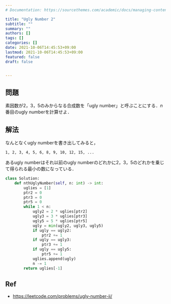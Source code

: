 ```yaml
---
# Documentation: https://sourcethemes.com/academic/docs/managing-content/

title: "Ugly Number 2"
subtitle: ""
summary: ""
authors: []
tags: []
categories: []
date: 2021-10-06T14:45:53+09:00
lastmod: 2021-10-06T14:45:53+09:00
featured: false
draft: false


---
```


## 問題

素因数が$2$，$3$，$5$のみからなる合成数を「ugly number」と呼ぶことにする．$n$番目のugly numberを計算せよ．

## 解法

なんとなくugly numberを書き出してみると，

```
1, 2, 3, 4, 5, 6, 8, 9, 10, 12, 15, ...
```

あるugly numberはそれ以前のugly numberのどれかに$2$，$3$，$5$のどれかを乗じて得られる最小の数になっている．

```python
class Solution:
    def nthUglyNumber(self, n: int) -> int:
        uglies = [1]
        ptr2 = 0
        ptr3 = 0
        ptr5 = 0
        while 1 < n:
            ugly2 = 2 * uglies[ptr2]
            ugly3 = 3 * uglies[ptr3]
            ugly5 = 5 * uglies[ptr5]
            ugly = min(ugly2, ugly3, ugly5)
            if ugly == ugly2:
                ptr2 += 1
            if ugly == ugly3:
                ptr3 += 1
            if ugly == ugly5:
                ptr5 += 1
            uglies.append(ugly)
            n -= 1
        return uglies[-1]
```

## Ref

- https://leetcode.com/problems/ugly-number-ii/